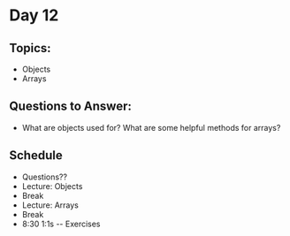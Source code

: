 # Day 12

## Topics:
- Objects
- Arrays

## Questions to Answer:

- What are objects used for? What are some helpful methods for arrays?

## Schedule
- Questions??
- Lecture: Objects
- Break
- Lecture: Arrays
- Break
- 8:30 1:1s -- Exercises


